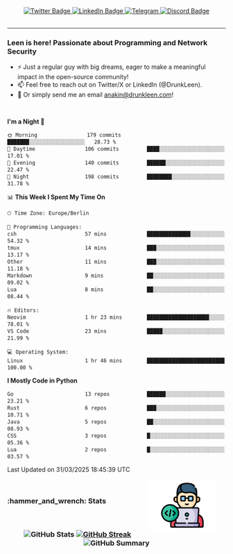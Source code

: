 <div id="badges" align="center">
  <a href="https://twitter.com/DrunkLeen">
    <img src="https://img.shields.io/badge/Twitter-blue?style=for-the-badge&logo=twitter&logoColor=white" alt="Twitter Badge"/>
  </a>
  <a href="https://www.instagram.com/reza.df.x">  
    <img src="https://img.shields.io/badge/LinkedIn-skyblue?style=for-the-badge&logo=LinkedIn&logoColor=black" alt="LinkedIn Badge"/>
  </a>
  <a href="http://telegram.me/rezadfx">
    <img src="https://img.shields.io/badge/Telegram-white?style=for-the-badge&logo=telegram&logoColor=blue" alt=Telegram Badge"/>
  </a>
  <a href="https://discord.com/users/DrunkLeen">
    <img src="https://img.shields.io/badge/Discord-gray?style=for-the-badge&logo=discord&logoColor=white" alt="Discord Badge"/>
  </a>
  <br>
  <img src="https://komarev.com/ghpvc/?username=drunkleen&style=flat-square&color=red" alt=""/>
</div>


---



### Leen is here! Passionate about Programming and Network Security

-	:zap: Just a regular guy with big dreams, eager to make a meaningful impact in the open-source community!
-	:mailbox: Feel free to reach out on Twitter/X or LinkedIn (@DrunkLeen).
-	:email: Or simply send me an email [anakin@drunkleen.com](mailto:anakin@drunkleen.com)!



<br>

<!-- <details>
<summary><b>:gear: &nbsp;Git statistics</b></summary>
<br>

[![Top Langs](https://github-readme-stats.vercel.app/api/top-langs/?username=drunkleen&layout=compact&theme=github_dark#gh-dark-mode-only)](https://github.com/drunkleen/github-readme-stats)
[![Top Langs](https://github-readme-stats.vercel.app/api/top-langs/?username=drunkleen&layout=compact&theme=vue#gh-light-mode-only)](https://github.com/drunkleen/github-readme-stats)
[![DrunkLeen's GitHub stats-Dark](https://github-readme-stats.vercel.app/api?username=drunkleen&show_icons=true&theme=github_dark#gh-dark-mode-only)](https://github.com/drunkleen/)
[![DrunkLeen's GitHub stats-Light](https://github-readme-stats.vercel.app/api?username=drunkleen&show_icons=true&theme=vue#gh-light-mode-only)](https://github.com/drunkleen/github-readme-stats)
[![willianrod's wakatime stats](https://github-readme-stats.vercel.app/api/wakatime?username=drunkleen&theme=github_dark#gh-dark-mode-only)](https://github.com/drunkleen/github-readme-stats)
[![willianrod's wakatime stats](https://github-readme-stats.vercel.app/api/wakatime?username=drunkleen&layout=compact&theme=vue#gh-light-mode-only)](https://github.com/drunkleen/github-readme-stats)

</details> -->


<!--START_SECTION:waka-->
**I'm a Night 🦉** 

```text
🌞 Morning                179 commits         ███████░░░░░░░░░░░░░░░░░░   28.73 % 
🌆 Daytime                106 commits         ████░░░░░░░░░░░░░░░░░░░░░   17.01 % 
🌃 Evening                140 commits         ██████░░░░░░░░░░░░░░░░░░░   22.47 % 
🌙 Night                  198 commits         ████████░░░░░░░░░░░░░░░░░   31.78 % 
```


📊 **This Week I Spent My Time On** 

```text
🕑︎ Time Zone: Europe/Berlin

💬 Programming Languages: 
csh                      57 mins             ██████████████░░░░░░░░░░░   54.32 % 
tmux                     14 mins             ███░░░░░░░░░░░░░░░░░░░░░░   13.17 % 
Other                    11 mins             ███░░░░░░░░░░░░░░░░░░░░░░   11.18 % 
Markdown                 9 mins              ██░░░░░░░░░░░░░░░░░░░░░░░   09.02 % 
Lua                      8 mins              ██░░░░░░░░░░░░░░░░░░░░░░░   08.44 % 

🔥 Editors: 
Neovim                   1 hr 23 mins        ████████████████████░░░░░   78.01 % 
VS Code                  23 mins             █████░░░░░░░░░░░░░░░░░░░░   21.99 % 

💻 Operating System: 
Linux                    1 hr 46 mins        █████████████████████████   100.00 % 
```

**I Mostly Code in Python** 

```text
Go                       13 repos            ██████░░░░░░░░░░░░░░░░░░░   23.21 % 
Rust                     6 repos             ███░░░░░░░░░░░░░░░░░░░░░░   10.71 % 
Java                     5 repos             ██░░░░░░░░░░░░░░░░░░░░░░░   08.93 % 
CSS                      3 repos             █░░░░░░░░░░░░░░░░░░░░░░░░   05.36 % 
Lua                      2 repos             █░░░░░░░░░░░░░░░░░░░░░░░░   03.57 % 
```




 Last Updated on 31/03/2025 18:45:39 UTC
<!--END_SECTION:waka-->

<img align='right' height='120' style="margin-right:20px" src='assets/img/programmer.png' alt='Programmer'>


<p align="center">
<br>
<summary><h3><b>:hammer_and_wrench: Stats</b></h3></summary>
<br>

<h3 align="center">
  
![GitHub Stats](http://github-profile-summary-cards.vercel.app/api/cards/stats?username=drunkleen&theme=tokyonight) [![GitHub Streak](https://github-readme-streak-stats.herokuapp.com?user=drunkleen&theme=tokyonight&hide_border=true&date_format=j%20M%5B%20Y%5D&card_width=480)](https://git.io/streak-stats)
![GitHub Summary](http://github-profile-summary-cards.vercel.app/api/cards/profile-details?username=drunkleen&theme=tokyonight)

</h3>
